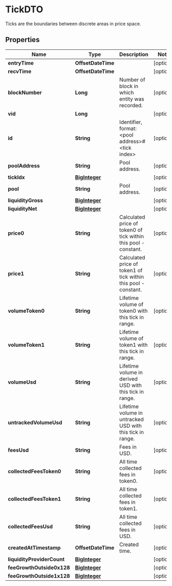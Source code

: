 

# TickDTO

Ticks are the boundaries between discrete areas in price space.

## Properties

Name | Type | Description | Notes
------------ | ------------- | ------------- | -------------
**entryTime** | **OffsetDateTime** |  |  [optional]
**recvTime** | **OffsetDateTime** |  |  [optional]
**blockNumber** | **Long** | Number of block in which entity was recorded. |  [optional]
**vid** | **Long** |  |  [optional]
**id** | **String** | Identifier, format: &lt;pool address&gt;#&lt;tick index&gt; |  [optional]
**poolAddress** | **String** | Pool address. |  [optional]
**tickIdx** | [**BigInteger**](BigInteger.md) |  |  [optional]
**pool** | **String** | Pool address. |  [optional]
**liquidityGross** | [**BigInteger**](BigInteger.md) |  |  [optional]
**liquidityNet** | [**BigInteger**](BigInteger.md) |  |  [optional]
**price0** | **String** | Calculated price of token0 of tick within this pool - constant. |  [optional]
**price1** | **String** | Calculated price of token1 of tick within this pool - constant. |  [optional]
**volumeToken0** | **String** | Lifetime volume of token0 with this tick in range. |  [optional]
**volumeToken1** | **String** | Lifetime volume of token1 with this tick in range. |  [optional]
**volumeUsd** | **String** | Lifetime volume in derived USD with this tick in range. |  [optional]
**untrackedVolumeUsd** | **String** | Lifetime volume in untracked USD with this tick in range. |  [optional]
**feesUsd** | **String** | Fees in USD. |  [optional]
**collectedFeesToken0** | **String** | All time collected fees in token0. |  [optional]
**collectedFeesToken1** | **String** | All time collected fees in token1. |  [optional]
**collectedFeesUsd** | **String** | All time collected fees in USD. |  [optional]
**createdAtTimestamp** | **OffsetDateTime** | Created time. |  [optional]
**liquidityProviderCount** | [**BigInteger**](BigInteger.md) |  |  [optional]
**feeGrowthOutside0x128** | [**BigInteger**](BigInteger.md) |  |  [optional]
**feeGrowthOutside1x128** | [**BigInteger**](BigInteger.md) |  |  [optional]



